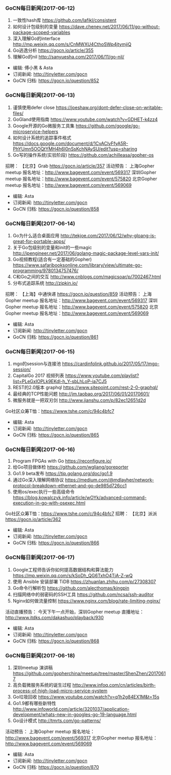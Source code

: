 ### GoCN每日新闻(2017-06-12)

1. 一致性hash库 https://github.com/lafikl/consistent
2. 如何设计包级别的变量 https://dave.cheney.net/2017/06/11/go-without-package-scoped-variables
3. 深入理解Go的interface http://mp.weixin.qq.com/s/CnMWXU4CthoSWp4jtymjiQ
4. Go逃逸分析 https://gocn.io/article/355
5. 理解Go的nil http://sanyuesha.com/2017/06/11/go-nil/

* 编辑: 傅小黑 & Asta
* 订阅新闻: http://tinyletter.com/gocn
* GoCN 归档: https://gocn.io/question/852

### GoCN每日新闻(2017-06-13)

1. 谨慎使用defer close https://joeshaw.org/dont-defer-close-on-writable-files/
2. GoGland使用指南 https://www.youtube.com/watch?v=GDHET-k4zz4
3. Google开源的Go微服务工具集 https://github.com/google/go-microservice-helpers
4. 如何设计系统的追踪事件格式 https://docs.google.com/document/d/1CvAClvFfyA5R-PhYUmn5OOQtYMH4h6I0nSsKchNAySU/edit?usp=sharing
5. Go写的操作系统(实验阶段) https://github.com/achilleasa/gopher-os

招聘：
【北京】Grab https://gocn.io/article/357
活动预告：
上海Gopher meetup 报名地址：http://www.bagevent.com/event/569317
深圳Gopher meetup 报名地址：http://www.bagevent.com/event/575820
北京Gopher meetup 报名地址：http://www.bagevent.com/event/569069

* 编辑: Asta
* 订阅新闻: http://tinyletter.com/gocn
* GoCN 归档: https://gocn.io/question/858

### GoCN每日新闻(2017-06-14)

1. Go为什么适合桌面应用 http://tekjoe.com/2017/06/12/why-gloang-is-great-for-portable-apps/
2. 关于Go包级别的变量和init的一些magic http://ipengineer.net/2017/06/golang-magic-package-level-vars-init/
3. Go视频教程(适合有一定基础的Gopher) https://www.safaribooksonline.com/library/view/ultimate-go-programming/9780134757476/
4. C和Go之间的交互 http://www.cnblogs.com/magicsoar/p/7002467.html
5. 分布式追踪系统 http://zipkin.io/

招聘：
【上海】中通快递 https://gocn.io/question/859
活动预告：
上海Gopher meetup 报名地址：http://www.bagevent.com/event/569317
深圳Gopher meetup 报名地址：http://www.bagevent.com/event/575820
北京Gopher meetup 报名地址：http://www.bagevent.com/event/569069

* 编辑: Asta
* 订阅新闻: http://tinyletter.com/gocn
* GoCN 归档: https://gocn.io/question/861

### GoCN每日新闻(2017-06-15)

1. mgo的session与连接池 https://cardinfolink.github.io/2017/05/17/mgo-session/
2. CapitalGo 2017 视频列表 https://www.youtube.com/playlist?list=PLeGxIOPLk9EKdl-h_Y-sbLhLoP-ia7CJ5
3. REST的2.0版本 graphql https://www.sitepoint.com/rest-2-0-graphql/
4. 最经典的TCP性能问题 http://jm.taobao.org/2017/06/01/20170601/
5. 微服务就是一把双刃剑 http://www.jianshu.com/p/82ec12651d2d

Go社区众筹T恤：https://www.tshe.com/c/94c4bfc7

* 编辑: Asta
* 订阅新闻: http://tinyletter.com/gocn
* GoCN 归档: https://gocn.io/question/865

### GoCN每日新闻(2017-06-16)

1. Program FPGAs with Go https://reconfigure.io/
2. 给Go项目做体检 https://github.com/wgliang/goreporter
3. Go1.9 beta发布 https://tip.golang.org/doc/go1.9
4. 通过Go深入理解网络协议 https://medium.com/@mdlayher/network-protocol-breakdown-ethernet-and-go-de985d726cc1
5. 使用os/exec执行一些高级命令 https://blog.kowalczyk.info/article/wOYk/advanced-command-execution-in-go-with-osexec.html

Go社区众筹T恤：https://www.tshe.com/c/94c4bfc7
招聘：
【北京】派派 https://gocn.io/article/362

* 编辑: Asta
* 订阅新闻: http://tinyletter.com/gocn
* GoCN 归档: https://gocn.io/question/866

### GoCN每日新闻(2017-06-17)

1. Google工程师告诉你如何提高数据结构和算法能力 https://mp.weixin.qq.com/s/kSoDh_QG6TxhO4TjA-Z-wQ
2. 使用 Ansible 安装部署 TiDB https://zhuanlan.zhihu.com/p/27308307
3. Go命令行解析包 https://github.com/alecthomas/kingpin
4. 扫描网络中的弱密码的SSH工具 https://github.com/ncsa/ssh-auditor
5. Nginx如何做流量控制 https://www.nginx.com/blog/rate-limiting-nginx/

活动直播预告：
今天下午一点开始，深圳Gopher meetup
直播地址：http://www.itdks.com/dakashuo/playback/930

* 编辑: Asta
* 订阅新闻: http://tinyletter.com/gocn
* GoCN 归档: https://gocn.io/question/868

### GoCN每日新闻(2017-06-18)

1. 深圳meetup 演讲稿 https://github.com/gopherchina/meetup/tree/master/ShenZhen/20170617
2. 高负载微服务系统的诞生过程 http://www.infoq.com/cn/articles/birth-process-of-high-load-micro-service-system
3. Go垃圾回收 https://www.youtube.com/watch?v=q1h2g84EX1M&t=15s
4. Go1.9都有哪些新特性 http://www.infoworld.com/article/3201037/application-development/whats-new-in-googles-go-19-language.html
5. Go设计模式 http://tmrts.com/go-patterns/

活动预告：
上海Gopher meetup 报名地址：http://www.bagevent.com/event/569317
北京Gopher meetup 报名地址：http://www.bagevent.com/event/569069

* 编辑: Asta
* 订阅新闻: http://tinyletter.com/gocn
* GoCN 归档: https://gocn.io/question/870
